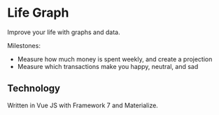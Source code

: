 # Life Graph

Improve your life with graphs and data.

Milestones:
 - Measure how much money is spent weekly, and create a projection
 - Measure which transactions make you happy, neutral, and sad

## Technology

Written in Vue JS with Framework 7 and Materialize.



